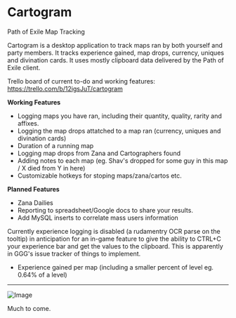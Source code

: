 # Cartogram
Path of Exile Map Tracking 

Cartogram is a desktop application to track maps ran by both yourself and party members. It tracks experience gained, map drops, currency, uniques and divination cards. It uses mostly clipboard data delivered by the Path of Exile client. 

Trello board of current to-do and working features: https://trello.com/b/12igsJuT/cartogram

**Working Features**

- Logging maps you have ran, including their quantity, quality, rarity and affixes.
- Logging the map drops attatched to a map ran (currency, uniques and divination cards)
- Duration of a running map
- Logging map drops from Zana and Cartographers found
- Adding notes to each map (eg. Shav's dropped for some guy in this map / X died from Y in here)
- Customizable hotkeys for stoping maps/zana/cartos etc.

**Planned Features**

- Zana Dailies
- Reporting to spreadsheet/Google docs to share your results.
- Add MySQL inserts to correlate mass users information

Currently experience logging is disabled (a rudamentry OCR parse on the tooltip) in anticipation for an in-game feature to give the ability to CTRL+C your experience bar and get the values to the clipboard. This is apparently in GGG's issue tracker of things to implement.
- Experience gained per map (including a smaller percent of level eg. 0.64% of a level)

---

![Image](http://i.imgur.com/QD9BtpN.png)

Much to come.
